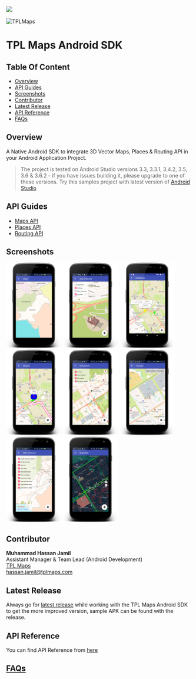 <img src="https://img.shields.io/badge/latest--release-1.5.2-green" />

![TPLMaps](https://dl.dropboxusercontent.com/s/ks2tbo6ghpwwda0/TPLMapsLogo.png)

# TPL Maps Android SDK

## Table Of Content
- [Overview](#overview)
- [API Guides](#api-guides)
- [Screenshots](#screenshots)
- [Contributor](#contributor)
- [Latest Release](#latest-release)
- [API Reference](#api-reference)
- [FAQs](#faqs)

## Overview

A Native Android SDK to integrate 3D Vector Maps, Places & Routing API in your Android Application Project.

> The project is tested on Android Studio versions 3.3, 3.3.1, 3.4.2, 3.5, 3.6 & 3.6.2 - if you have issues building it, please upgrade to one of these versions. Try this samples project with latest version of [Android Studio](https://developer.android.com/studio)

## API Guides
- [Maps API](Maps.md)
- [Places API](Places.md)
- [Routing API](Routing.md)

## Screenshots
<p float="left">
 <img src="documentation/Images/screenshots/Maps.png" width="150" />
 <img src="documentation/Images/screenshots/Map-Features.png" width="150" /> 
 <img src="documentation/Images/screenshots/Map-Marker-Info-Windows.png" width="150" />
 <img src="documentation/Images/screenshots/Map-Shapes.png" width="150" />
 <img src="documentation/Images/screenshots/Map-UI-Controls.png" width="150" />
 <img src="documentation/Images/screenshots/Map-Camera.png" width="150" />
 <img src="documentation/Images/screenshots/Map-Gestures.png" width="150" />
 <img src="documentation/Images/screenshots/Map-Style.png" width="150" />
</p>

## Contributor
**Muhammad Hassan Jamil** </br>
Assistant Manager & Team Lead (Android Development) </br>
[TPL Maps](https://tplmaps.com/)  </br>
hassan.jamil@tplmaps.com  </br>

## Latest Release
Always go for [latest release](https://github.com/TPLMaps/TPLMapsAndroidSdkSamples/releases) while working with the TPL Maps Android SDK to get the more improved version, sample APK can be found with the release.

## API Reference
You can find API Reference from [here](https://api.tplmaps.com/apiportal/#/portal/sdk-doc)

## [FAQs](Faqs.md)

